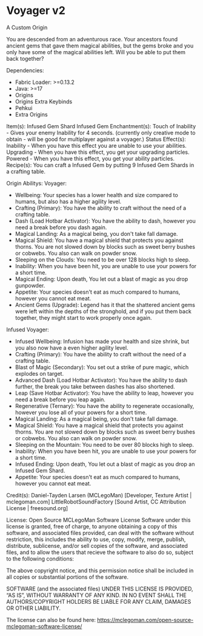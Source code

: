 # Voyager v2
A Custom Origin

You are descended from an adventurous race.
Your ancestors found ancient gems that gave them magical abilities, but the gems broke and you only have some of the magical abilities left. Will you be able to put them back together?

Dependencies:

- Fabric Loader: >=0.13.2
- Java: >=17
- Origins
- Origins Extra Keybinds
- Pehkui
- Extra Origins

Item(s):
Infused Gem Shard
Infused Gem
Enchantment(s):
Touch of Inability - Gives your enemy Inability for 4 seconds.
(currently only creative mode to obtain - will be good for multiplayer against a voyager.)
Status Effect(s):
Inability - When you have this effect you are unable to use your abilities.
Upgrading - When you have this effect, you get your upgrading particles.
Powered - When you have this effect, you get your ability particles.
Recipe(s):
You can craft a Infused Gem by putting 9 Infused Gem Shards in a crafting table.

Origin Abilitys:
Voyager:

- Wellbeing: Your species has a lower health and size compared to humans, but also has a higher agility level.
- Crafting (Primary): You have the ability to craft without the need of a crafting table.
- Dash (Load Hotbar Activator): You have the ability to dash, however you need a break before you dash again.
- Magical Landing: As a magical being, you don't take fall damage.
- Magical Shield: You have a magical shield that protects you against thorns. You are not slowed down by blocks such as sweet berry bushes or cobwebs. You also can walk on powder snow.
- Sleeping on the Clouds: You need to be over 128 blocks high to sleep.
- Inability: When you have been hit, you are unable to use your powers for a short time.
- Magical Ending: Upon death, You let out a blast of magic as you drop gunpowder.
- Appetite: Your species doesn't eat as much compared to humans, however you cannot eat meat.
- Ancient Gems (Upgrade): Legend has it that the shattered ancient gems were left within the depths of the stronghold, and if you put them back together, they might start to work properly once again.

Infused Voyager:
- Infused Wellbeing: Infusion has made your health and size shrink, but you also now have a even higher agility level.
- Crafting (Primary): You have the ability to craft without the need of a crafting table.
- Blast of Magic (Secondary): You set out a strike of pure magic, which explodes on target.
- Advanced Dash (Load Hotbar Activator): You have the ability to dash further, the break you take between dashes has also shortened.
- Leap (Save Hotbar Activator): You have the ability to leap, however you need a break before you leap again.
- Regenerative (Ternary): You have the ability to regenerate occasionally, however you lose all of your powers for a short time.
- Magical Landing: As a magical being, you don't take fall damage.
- Magical Shield: You have a magical shield that protects you against thorns. You are not slowed down by blocks such as sweet berry bushes or cobwebs. You also can walk on powder snow.
- Sleeping on the Mountain: You need to be over 80 blocks high to sleep.
- Inability: When you have been hit, you are unable to use your powers for a short time.
- Infused Ending: Upon death, You let out a blast of magic as you drop an Infused Gem Shard.
- Appetite: Your species doesn't eat as much compared to humans, however you cannot eat meat.

Credit(s):
Daniel-Tayden Larsen (MCLegoMan) [Developer, Texture Artist | mclegoman.com]
LittleRobotSoundFactory [Sound Artist, CC Attribution License | freesound.org]


License: Open Source MCLegoMan Software License
Software under this license is granted, free of charge, to anyone obtaining a copy of this software, and associated files provided, can deal with the software without restriction, this includes the ability to use, copy, modify, merge, publish, distribute, sublicense, and/or sell copies of the software, and associated files, and to allow the users that recieve the software to also do so, subject to the following conditions:

The above copyright notice, and this permission notice shall be included in all copies or substantial portions of the software.

SOFTWARE (and the associated files) UNDER THIS LICENSE IS PROVIDED, “AS IS”, WITHOUT WARRANTY OF ANY KIND. IN NO EVENT SHALL THE AUTHORS/COPYRIGHT HOLDERS BE LIABLE FOR ANY CLAIM, DAMAGES OR OTHER LIABILITY.

The license can also be found here: https://mclegoman.com/open-source-mclegoman-software-license/
